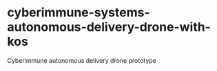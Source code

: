 # cyberimmune-systems-autonomous-delivery-drone-with-kos
Cyberimmune autonomous delivery drone prototype
